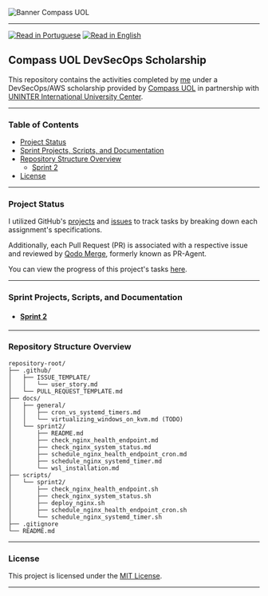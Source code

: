 ![Banner Compass UOL](https://vetores.org/d/compass-uol.svg)

---
[![Read in Portuguese](https://img.shields.io/badge/%F0%9F%87%A7%F0%9F%87%B7%20Portugu%C3%AAs-gray.svg)](README.pt-BR.md)
[![Read in English](https://img.shields.io/badge/%F0%9F%87%BA%F0%9F%87%B8%20English-F0FFFF.svg)](README.md)


## Compass UOL DevSecOps Scholarship

This repository contains the activities completed by [me](https://github.com/georgrybski) under a DevSecOps/AWS scholarship provided by [Compass UOL](https://compass.uol/en/home/) in partnership with [UNINTER International University Center](https://www.uninter.com/centro-universitario/).

---

### Table of Contents
- [Project Status](#project-status)
- [Sprint Projects, Scripts, and Documentation](#sprint-projects-scripts-and-documentation)
- [Repository Structure Overview](#repository-structure-overview)
  - [Sprint 2](#sprint-2)
- [License](#license)

---

### Project Status

I utilized GitHub's [projects](https://docs.github.com/en/issues/planning-and-tracking-with-projects/learning-about-projects/about-projects) and [issues](https://docs.github.com/en/issues/tracking-your-work-with-issues/about-issues) to track tasks by breaking down each assignment's specifications.

Additionally, each Pull Request (PR) is associated with a respective issue and reviewed by [Qodo Merge](https://qodo-merge-docs.qodo.ai/), formerly known as PR-Agent.

You can view the progress of this project's tasks [here](https://github.com/users/georgrybski/projects/3).

---

### Sprint Projects, Scripts, and Documentation
- #### [Sprint 2](docs/sprint2/README.md)

---

### Repository Structure Overview
```
repository-root/
├── .github/
│   ├── ISSUE_TEMPLATE/
│   │   └── user_story.md
│   └── PULL_REQUEST_TEMPLATE.md
├── docs/
│   ├── general/
│   │   ├── cron_vs_systemd_timers.md
│   │   └── virtualizing_windows_on_kvm.md (TODO)
│   └── sprint2/
│       ├── README.md
│       ├── check_nginx_health_endpoint.md
│       ├── check_nginx_system_status.md
│       ├── schedule_nginx_health_endpoint_cron.md
│       ├── schedule_nginx_systemd_timer.md
│       └── wsl_installation.md
├── scripts/
│   └── sprint2/
│       ├── check_nginx_health_endpoint.sh
│       ├── check_nginx_system_status.sh
│       ├── deploy_nginx.sh
│       ├── schedule_nginx_health_endpoint_cron.sh
│       └── schedule_nginx_systemd_timer.sh
├── .gitignore
└── README.md
```

---

### License

This project is licensed under the [MIT License](LICENSE).

---
